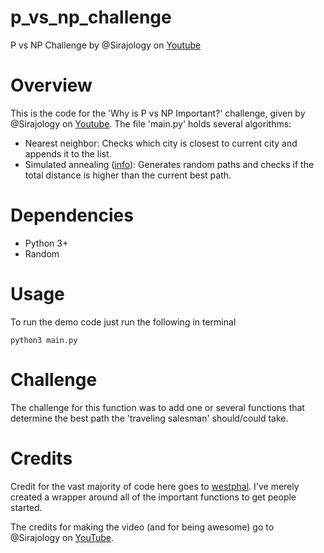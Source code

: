 # p_vs_np_challenge
P vs NP Challenge by @Sirajology on [Youtube](https://youtu.be/9MvbNPQiEE8)

Overview
============
This is the code for the 'Why is P vs NP Important?' challenge, given by @Sirajology on [Youtube](https://youtu.be/9MvbNPQiEE8). The file 'main.py' holds several algorithms:
- Nearest neighbor: Checks which city is closest to current city and appends it to the list.
- Simulated annealing ([info](http://katrinaeg.com/simulated-annealing.html)): Generates random paths and checks if the total distance is higher than the current best path.

Dependencies
============
- Python 3+
- Random

Usage
===========
To run the demo code just run the following in terminal

``python3 main.py``

Challenge
===========
The challenge for this function was to add one or several functions that determine the best path the 'traveling salesman' should/could take.

Credits
===========
Credit for the vast majority of code here goes to [westphal](https://github.com/westphal). I've merely created a wrapper around all of the important functions to get people started. 

The credits for making the video (and for being awesome) go to @Sirajology on [YouTube](https://youtu.be/9MvbNPQiEE8).
